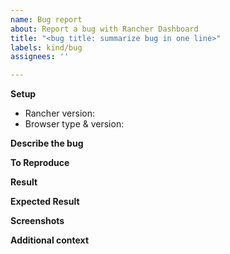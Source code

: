 ```yaml
---
name: Bug report
about: Report a bug with Rancher Dashboard
title: "<bug title: summarize bug in one line>"
labels: kind/bug
assignees: ''

---
```

<!--------- For bugs and general issues --------->
**Setup**
- Rancher version:
- Browser type & version:

**Describe the bug**
<!--A clear and concise description of what the bug is.-->

**To Reproduce**
<!--Steps to reproduce the behavior-->

**Result**

**Expected Result**
<!--A clear and concise description of what you expected to happen.-->

**Screenshots**
<!-- If applicable, add screenshots to help explain your problem and/or errors in the browser's dev console -->

**Additional context**
<!--Add any other context about the problem here. -->
